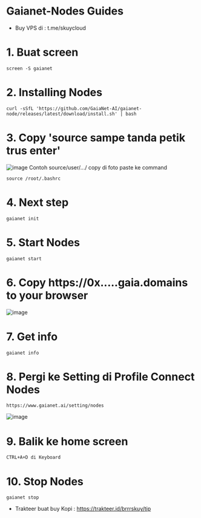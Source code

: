 # Gaianet-Nodes Guides 

- Buy VPS di : t.me/skuycloud

# 1. Buat screen
```
screen -S gaianet
```
# 2. Installing Nodes
```
curl -sSfL 'https://github.com/GaiaNet-AI/gaianet-node/releases/latest/download/install.sh' | bash
```
# 3. Copy 'source sampe tanda petik trus enter'
![image](https://github.com/user-attachments/assets/4bf8fe53-ac7a-4937-8f8d-5ba1f2cdbb61)
Contoh source/user/.../ copy di foto paste ke command
```
source /root/.bashrc
```
# 4. Next step
``` 
gaianet init
```
# 5. Start Nodes
```
gaianet start
```
# 6. Copy https://0x.....gaia.domains to your browser
![image](https://github.com/user-attachments/assets/36912546-3be0-4256-9c5f-5234ab723ed4)
# 7. Get info 
```
gaianet info
```
# 8. Pergi ke Setting di Profile Connect Nodes
```
https://www.gaianet.ai/setting/nodes
```
![image](https://github.com/user-attachments/assets/dc68e346-1a7d-451f-8702-8fa49055bdd7)

# 9. Balik ke home screen
```
CTRL+A+D di Keyboard
```
# 10. Stop Nodes
```
gaianet stop
```
- Trakteer buat buy Kopi : https://trakteer.id/brrrskuy/tip
